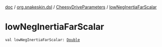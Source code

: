 [doc](../../index.md) / [org.snakeskin.dsl](../index.md) / [CheesyDriveParameters](index.md) / [lowNegInertiaFarScalar](./low-neg-inertia-far-scalar.md)

# lowNegInertiaFarScalar

`val lowNegInertiaFarScalar: `[`Double`](https://kotlinlang.org/api/latest/jvm/stdlib/kotlin/-double/index.html)
